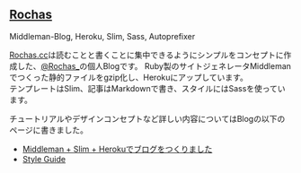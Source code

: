 ## [Rochas](http://rochas.cc/)

Middleman-Blog, Heroku, Slim, Sass, Autoprefixer

[Rochas.cc](http://rochas.cc/)は読むことと書くことに集中できるようにシンプルをコンセプトに作成した、[@Rochas_](https://twitter.com/rochas_")の個人Blogです。  
Ruby製のサイトジェネレータMiddlemanでつくった静的ファイルをgzip化し、Herokuにアップしています。  
テンプレートはSlim、記事はMarkdownで書き、スタイルにはSassを使っています。

チュートリアルやデザインコンセプトなど詳しい内容についてはBlogの以下のページに書きました。

* [Middleman + Slim + Herokuでブログをつくりました](http://rochas.cc/blog/2013/11/19/middleman-heroku.html)
* [Style Guide](http://rochas.cc/styleguide/)

